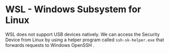 # WSL - Windows Subsystem for Linux

WSL does not support USB devices natively. We can access the Security Device from Linux by using a helper program called `ssh-sk-helper.exe` that forwards requests to Windows OpenSSH .
